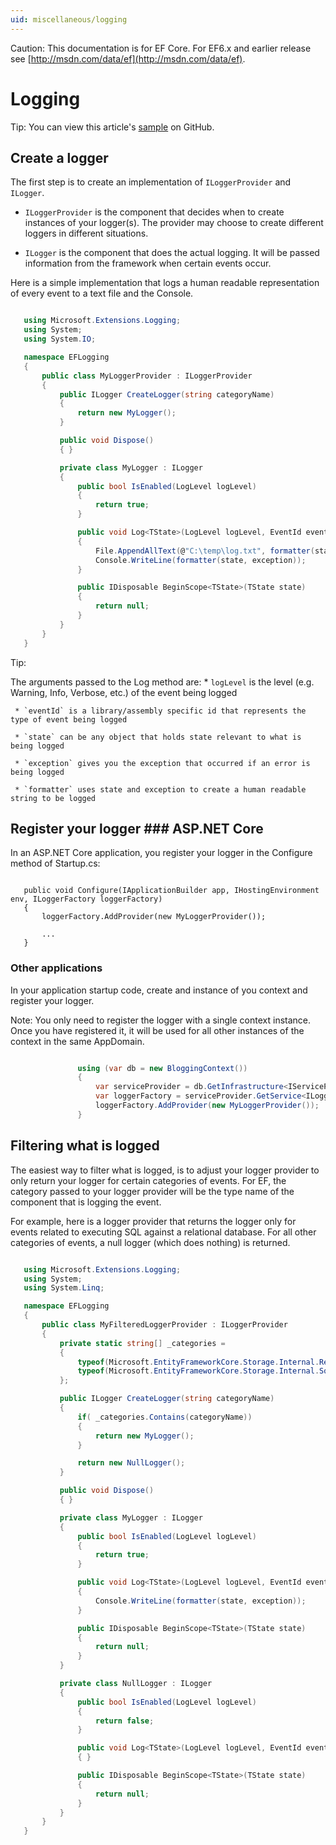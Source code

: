 ```yaml
---
uid: miscellaneous/logging
---
```

Caution: This documentation is for EF Core. For EF6.x and earlier release see [http://msdn.com/data/ef](http://msdn.com/data/ef).

  # Logging

Tip: You can view this article's [sample](https://github.com/aspnet/EntityFramework.Docs/tree/master/samples/Miscellaneous/Logging) on GitHub.

  ## Create a logger

The first step is to create an implementation of `ILoggerProvider` and `ILogger`.
   * `ILoggerProvider` is the component that decides when to create instances of your logger(s). The provider may choose to create different loggers in different situations.

   * `ILogger` is the component that does the actual logging. It will be passed information from the framework when certain events occur.

Here is a simple implementation that logs a human readable representation of every event to a text file and the Console.

<!-- literal_block"ids  "classes  "xml:space": "preserve", "backrefs  "linenos": true, "dupnames  : "csharp",rp", "names  "source": "/Users/shirhatti/src/EntityFramework.Docs/docs/miscellaneous/Miscellaneous/Logging/Logging/MyLoggerProvider.cs" -->

````csharp

   using Microsoft.Extensions.Logging;
   using System;
   using System.IO;

   namespace EFLogging
   {
       public class MyLoggerProvider : ILoggerProvider
       {
           public ILogger CreateLogger(string categoryName)
           {
               return new MyLogger();
           }

           public void Dispose()
           { }

           private class MyLogger : ILogger
           {
               public bool IsEnabled(LogLevel logLevel)
               {
                   return true;
               }

               public void Log<TState>(LogLevel logLevel, EventId eventId, TState state, Exception exception, Func<TState, Exception, string> formatter)
               {
                   File.AppendAllText(@"C:\temp\log.txt", formatter(state, exception));
                   Console.WriteLine(formatter(state, exception));
               }

               public IDisposable BeginScope<TState>(TState state)
               {
                   return null;
               }
           } 
       }
   }

   ````

Tip:

  The arguments passed to the Log method are:
     * `logLevel` is the level (e.g. Warning, Info, Verbose, etc.) of the event being logged

     * `eventId` is a library/assembly specific id that represents the type of event being logged

     * `state` can be any object that holds state relevant to what is being logged

     * `exception` gives you the exception that occurred if an error is being logged

     * `formatter` uses state and exception to create a human readable string to be logged

  ## Register your logger  ### ASP.NET Core

In an ASP.NET Core application, you register your logger in the Configure method of Startup.cs:

<!-- literal_block"ids  "classes  "xml:space": "preserve", "backrefs  "dupnames  "names": [] -->

````

   public void Configure(IApplicationBuilder app, IHostingEnvironment env, ILoggerFactory loggerFactory)
   {
       loggerFactory.AddProvider(new MyLoggerProvider());

       ...
   }
   ````

  ### Other applications

In your application startup code, create and instance of you context and register your logger.

Note: You only need to register the logger with a single context instance. Once you have registered it, it will be used for all other instances of the context in the same AppDomain.

<!-- literal_block"ids  "classes  "xml:space": "preserve", "backrefs  "linenos": true, "dupnames  : "csharp",rp", "names  "source": "/Users/shirhatti/src/EntityFramework.Docs/docs/miscellaneous/Miscellaneous/Logging/Logging.ConsoleApp/Program.cs" -->

````csharp

               using (var db = new BloggingContext())
               {
                   var serviceProvider = db.GetInfrastructure<IServiceProvider>();
                   var loggerFactory = serviceProvider.GetService<ILoggerFactory>();
                   loggerFactory.AddProvider(new MyLoggerProvider());
               }

   ````

  ## Filtering what is logged

The easiest way to filter what is logged, is to adjust your logger provider to only return your logger for certain categories of events. For EF, the category passed to your logger provider will be the type name of the component that is logging the event.

For example, here is a logger provider that returns the logger only for events related to executing SQL against a relational database. For all other categories of events, a null logger (which does nothing) is returned.

<!-- literal_block"ids  "classes  "xml:space": "preserve", "backrefs  "linenos": true, "dupnames  : "csharp",rp", highlight_args"linenostart": 1, "h1_lines":9, 10, 11, 12, 13, 17, 18, 19, 20, 21, 22 "names  "source": "/Users/shirhatti/src/EntityFramework.Docs/docs/miscellaneous/Miscellaneous/Logging/Logging/MyFilteredLoggerProvider.cs" -->

````csharp

   using Microsoft.Extensions.Logging;
   using System;
   using System.Linq;

   namespace EFLogging
   {
       public class MyFilteredLoggerProvider : ILoggerProvider
       {
           private static string[] _categories =
           {
               typeof(Microsoft.EntityFrameworkCore.Storage.Internal.RelationalCommandBuilderFactory).FullName,
               typeof(Microsoft.EntityFrameworkCore.Storage.Internal.SqlServerConnection).FullName
           };

           public ILogger CreateLogger(string categoryName)
           {
               if( _categories.Contains(categoryName))
               {
                   return new MyLogger();
               }

               return new NullLogger();
           }

           public void Dispose()
           { }

           private class MyLogger : ILogger
           {
               public bool IsEnabled(LogLevel logLevel)
               {
                   return true;
               }

               public void Log<TState>(LogLevel logLevel, EventId eventId, TState state, Exception exception, Func<TState, Exception, string> formatter)
               {
                   Console.WriteLine(formatter(state, exception));
               }

               public IDisposable BeginScope<TState>(TState state)
               {
                   return null;
               }
           }

           private class NullLogger : ILogger
           {
               public bool IsEnabled(LogLevel logLevel)
               {
                   return false;
               }

               public void Log<TState>(LogLevel logLevel, EventId eventId, TState state, Exception exception, Func<TState, Exception, string> formatter)
               { }

               public IDisposable BeginScope<TState>(TState state)
               {
                   return null;
               }
           }
       }
   }

   ````
